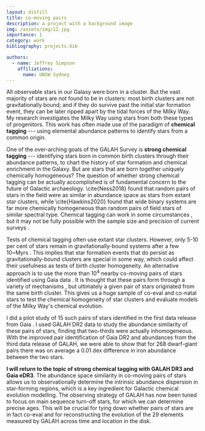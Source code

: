 ```yaml
---
layout: distill
title: co-moving pairs
description: a project with a background image
img: /assets/img/12.jpg
importance: 1
category: work
bibliography: projects.bib

authors:
  - name: Jeffrey Simpson
    affiliations:
      name: UNSW Sydney
---
```


All observable stars in our Galaxy were born in a cluster. But the vast majority of stars are not found to be in clusters: most birth clusters are not gravitationally bound<d-cite key="2020MNRAS.494..624K"></d-cite>; and if they do survive past the initial star formation event, they can be later ripped apart by the tidal forces of the Milky Way<d-cite key="2020ARA&A..58..205H"></d-cite>. My research investigates the Milky Way using stars from both these types of progenitors. This work has often made use of the paradigm of **chemical tagging** --- using elemental abundance patterns to identify stars from a common origin.

One of the over-arching goals of the GALAH Survey is **strong chemical tagging** <d-cite key="2002ARA&A..40..487F"></d-cite> --- identifying stars born in common birth clusters through their abundance patterns, to chart the history of star formation and chemical enrichment in the Galaxy. But are stars that are born together uniquely chemically homogeneous? The question of whether strong chemical tagging can be actually accomplished is of fundamental concern to the future of Galactic archaeology. \cite{Ness2018} found that random pairs of stars in the field were as similar in abundance space as stars from extant star clusters, while \cite{Hawkins2020} found that wide binary systems are far more chemically homogeneous than random pairs of field stars of similar spectral type. Chemical tagging can work in some circumstances <d-cite key="2016ApJ...833..262H"></d-cite>, but it may not be fully possible with the sample size and precision of current surveys <d-cite key="2015ApJ...807..104T"></d-cite>.

Tests of chemical tagging often use extant star clusters. However, only 5-10 per cent of stars remain in gravitationally-bound systems after a few 10~Myrs <d-cite key="2020MNRAS.494..624K"></d-cite>. This implies that star formation events that do persist as gravitationally-bound clusters are special in some way, which could affect their usefulness as tests of birth cluster homogeneity. An alternative approach is to use the more than $10^{4}$ nearby co-moving pairs of stars identified using Gaia data <d-cite key="2018MNRAS.480.4884E"></d-cite>. It is thought that these pairs form through a variety of mechanisms <d-cite key="2020MNRAS.492.1164H"></d-cite>, but ultimately a given pair of stars originated from the same birth cluster. This gives us a huge sample of co-eval and co-natal stars to test the chemical homogeneity of star clusters and evaluate models of the Milky Way's chemical evolution.

I did a pilot study<d-cite key="2019MNRAS.482.5302S"></d-cite> of 15 such pairs of stars identified in the first data release from Gaia <d-cite key="2017AJ....153..257O"></d-cite>. I used GALAH DR2 data to study the abundance similarity of these pairs of stars, finding that two-thirds were actually inhomogeneous. With the improved pair identification of Gaia DR2 and abundances from the third data release of GALAH<d-cite key="2021MNRAS.506..150B"></d-cite>, we were able to show that for 268 dwarf-giant pairs there was on average a 0.01 dex difference in iron abundance between the two stars. 

**I will return to the topic of strong chemical tagging with GALAH DR3 and Gaia eDR3**. The abundance space similarity in co-moving pairs of stars allows us to observationally determine the intrinsic abundance dispersion in star-forming regions, which is a key ingredient for Galactic chemical evolution modelling. The observing strategy of GALAH has now been tuned to focus on main sequence turn-off stars, for which we can determine precise ages. This will be crucial for tying down whether pairs of stars are in fact co-eval and for reconstructing the evolution of the 29 elements measured by GALAH across time and location in the disk.